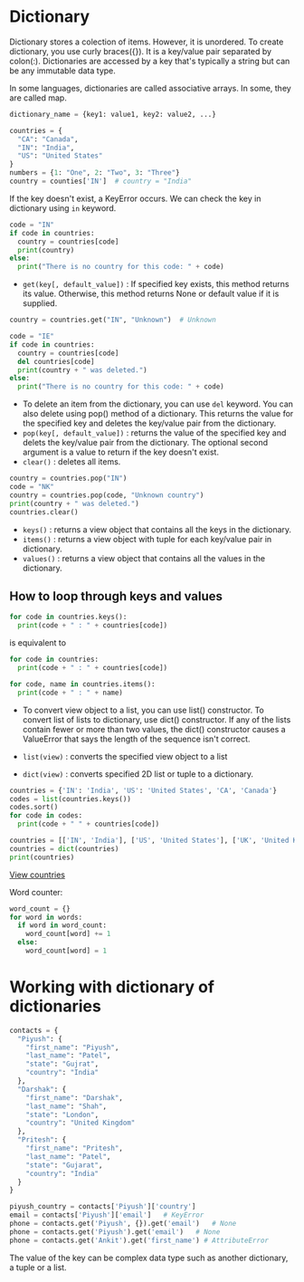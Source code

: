 # Dictionary

Dictionary stores a colection of items. However, it is unordered. To create dictionary, you use curly braces({}). It is a key/value pair separated by colon(:). Dictionaries are accessed by a key that's typically a string but can be any immutable data type.

In some languages, dictionaries are called associative arrays. In some, they are called map.

```python
dictionary_name = {key1: value1, key2: value2, ...}
```

```python
countries = {
  "CA": "Canada",
  "IN": "India",
  "US": "United States"
}
numbers = {1: "One", 2: "Two", 3: "Three"}
country = counties['IN']  # country = "India"
```

If the key doesn't exist, a KeyError occurs.
We can check the key in dictionary using `in` keyword.

```python
code = "IN"
if code in countries:
  country = countries[code]
  print(country)
else:
  print("There is no country for this code: " + code)
```

- `get(key[, default_value])` : If specified key exists, this method returns its value. Otherwise, this method returns None or default value if it is supplied.

```python
country = countries.get("IN", "Unknown")  # Unknown
```

```python
code = "IE"
if code in countries:
  country = countries[code]
  del countries[code]
  print(country + " was deleted.")
else:
  print("There is no country for this code: " + code)
```

- To delete an item from the dictionary, you can use `del` keyword. You can also delete using pop() method of a dictionary. This returns the value for the specified key and deletes the key/value pair from the dictionary.
- `pop(key[, default_value])` : returns the value of the specified key and delets the key/value pair from the dictionary. The optional second argument is a value to return if the key doesn't exist.
- `clear()` : deletes all items.

```python
country = countries.pop("IN")
code = "NK"
country = countries.pop(code, "Unknown country")
print(country + " was deleted.")
countries.clear()
```

- `keys()` : returns a view object that contains all the keys in the dictionary.
- `items()` : returns a view object with tuple for each key/value pair in dictionary.
- `values()` : returns a view object that contains all the values in the dictionary.

## How to loop through keys and values

```python
for code in countries.keys():
  print(code + " : " + countries[code])
```

is equivalent to

```python
for code in countries:
  print(code + " : " + countries[code])
```

```python
for code, name in countries.items():
  print(code + " : " + name)
```

- To convert view object to a list, you can use list() constructor. To convert list of lists to dictionary, use dict() constructor. If any of the lists contain fewer or more than two values, the dict() constructor causes a ValueError that says the length of the sequence isn't correct.

- `list(view)` : converts the specified view object to a list
- `dict(view)` : converts specified 2D list or tuple to a dictionary.

```python
countries = {'IN': 'India', 'US': 'United States', 'CA', 'Canada'}
codes = list(countries.keys())
codes.sort()
for code in codes:
  print(code + " " + countries[code])
```

```python
countries = [['IN', 'India'], ['US', 'United States'], ['UK', 'United Kingdom']]
countries = dict(countries)
print(countries)
```

[View countries](../examples/countries.py)

Word counter:

```python
word_count = {}
for word in words:
  if word in word_count:
    word_count[word] += 1
  else:
    word_count[word] = 1
```

# Working with dictionary of dictionaries

```python
contacts = {
  "Piyush": {
    "first_name": "Piyush",
    "last_name": "Patel",
    "state": "Gujrat",
    "country": "India"
  },
  "Darshak": {
    "first_name": "Darshak",
    "last_name": "Shah",
    "state": "London",
    "country": "United Kingdom"
  },
  "Pritesh": {
    "first_name": "Pritesh",
    "last_name": "Patel",
    "state": "Gujarat",
    "country": "India"
  }
}

piyush_country = contacts['Piyush']['country']
email = contacts['Piyush']['email']   # KeyError
phone = contacts.get('Piyush', {}).get('email')   # None
phone = contacts.get('Piyush').get('email')   # None
phone = contacts.get('Ankit').get('first_name') # AttributeError
```

The value of the key can be complex data type such as another dictionary, a tuple or a list.
